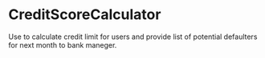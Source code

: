 # CreditScoreCalculator
Use to calculate credit limit for users and provide list of potential defaulters for next month to bank maneger.
